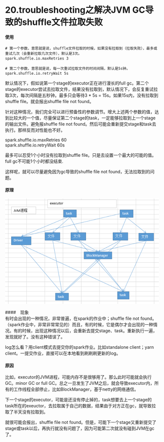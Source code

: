 # 20.troubleshooting之解决JVM GC导致的shuffle文件拉取失败

#### 使用
```shell
# 第一个参数，意思就是说，shuffle文件拉取的时候，如果没有拉取到（拉取失败），最多或重试几次（会重新拉取几次文件），默认是3次。
spark.shuffle.io.maxRetries 3

# 第二个参数，意思就是说，每一次重试拉取文件的时间间隔，默认是5s钟。
spark.shuffle.io.retryWait 5s
```
默认情况下，假如说第一个stage的executor正在进行漫长的full gc。第二个stage的executor尝试去拉取文件，结果没有拉取到，默认情况下，会反复重试拉取3次，每次间隔是五秒钟。最多只会等待3 * 5s = 15s。如果15s内，没有拉取到shuffle file。就会报出shuffle file not found。  

针对这种情况，我们完全可以进行预备性的参数调节。增大上述两个参数的值，达到比较大的一个值，尽量保证第二个stage的task，一定能够拉取到上一个stage的输出文件。避免报shuffle file not found。然后可能会重新提交stage和task去执行。那样反而对性能也不好。  

spark.shuffle.io.maxRetries 60  
spark.shuffle.io.retryWait 60s

最多可以忍受1个小时没有拉取到shuffle file。只是去设置一个最大的可能的值。full gc不可能1个小时都没结束.  

这样呢，就可以尽量避免因为gc导致的shuffle file not found，无法拉取到的问题。

#### 原理

![](assets/20.png)

####　现象  
有时会出现的一种情况，非常普遍，在spark的作业中；shuffle file not found。（spark作业中，非常非常常见的）而且，有的时候，它是偶尔才会出现的一种情况。有的时候，出现这种情况以后，会重新去提交stage、task。重新执行一遍，发现就好了。没有这种错误了。  

log怎么看？用client模式去提交你的spark作业。比如standalone client；yarn client。一提交作业，直接可以在本地看到刷刷刷更新的log。

#### 原因  
比如，executor的JVM进程，可能内存不是很够用了。那么此时可能就会执行GC。minor GC or full GC。总之一旦发生了JVM之后，就会导致executor内，所有的工作线程全部停止，比如BlockManager，基于netty的网络通信。  

下一个stage的executor，可能是还没有停止掉的，task想要去上一个stage的task所在的exeuctor，去拉取属于自己的数据，结果由于对方正在gc，就导致拉取了半天没有拉取到。  

就很可能会报出，shuffle file not found。但是，可能下一个stage又重新提交了stage或task以后，再执行就没有问题了，因为可能第二次就没有碰到JVM在gc了。